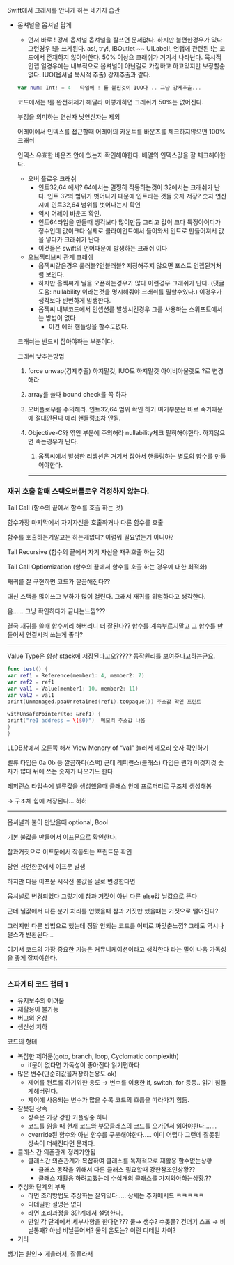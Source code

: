 Swift에서 크래시를 안나게 하는 네가지 습관

- 옵셔널을 옵셔널 답게
    - 먼저 바로 ! 강제 옵셔널 옵셔널을 잘쓰면 문제없다. 하지만 불편한경우가 있다 그런경우 !을 쓰게된다. as!, try!, IBOutlet ~~ UILabel!, 언랩에 관련된 !는 코드에서 존재하지 않아야한다. 50% 이상으 크래쉬가 거기서 나타난다. 묵시적언랩 일경우에는 내부적으로 옵셔널이 아닌걸로 가정하고 하고있지만 보장할순없다.  IUO(옵셔널 묵시적 추출) 강제추출과 같다.
    
    ```swift
    var num: Int! = 4   타입에 ! 를 붙힌것이 IUO다 .. 그냥 강제추출...
    ```
    
    코드에서는 !를 완전히제거 해달라 이렇게하면 크래쉬가 50%는 없어진다.
    
    부정을 의미하는 연산자 낫연산자는 제외
    
    어레이에서 인덱스를 접근할때 어레이의 카운트를 바운즈를 체크하지않으면 100% 크래쉬
    
    인덱스 유효한 바운즈 안에 있는지 확인해야한다. 배열의 인덱스값을 잘 체크해야한다.
    
    - 오버 플로우 크래쉬
        - 인트32,64 에서? 64에서는 멀쩡히 작동하는것이 32에서는 크래쉬가 난다.  인트 32의 범위가 벗어나기 때문에 인트라는 것들 숫자 저장? 숫자 연산시에 인트32,64 범위를 벗어나는지 확인
        - 역시 어레이 바운즈 확인.
        - 인트64타입을 만들때 생각보다 많이만듬 그리고 값이 크다  특정아이디가 정수인데 값이크다 실제로 클라이언트에서 들어와서 인트로 만들어져서 값을 넣다가 크래쉬가 난다
        - 이것들은 swift의 언어때문에 발생하는 크래쉬 이다
    - 오브젝티브씨 관계 크래쉬
        - 옵젝씨같은경우 룰러블?언블러블? 지정해주지 않으면 포스트 언랩된거처럼 보인다.
        - 하지만 옵젝씨가 닐을 오픈하는경우가 많다 이런경우 크래쉬가 난다. (댓글도움: nullability 이라는것을 명시해줘야 크래쉬를 필할수있다.) 이경우가 생각보다 빈번하게 발생한다.
        - 옵젝씨 내부코드에서  인셉션를 발생시킨경우 그를 사용하는 스위프트에서는 방법이 없다
            - 이건 에러 핸들링을 할수도없다.
    
    크래쉬는 반드시 잡아야하는 부분이다. 
    
    크래쉬 낮추는방법
    
    1. force unwap(강제추출) 하지말것, IUO도 하지말것 아이비아울렛도 ?로 변경해라 
    2. array를 쓸때 bound check를 꼭 하자
    3. 오버플로우를 주의해라. 인트32,64 범위 확인 하기 여기부분은 바로 죽기때문에 절대안된다 에러 핸들링조차 안됨.
    4. Objective-C와 엮인 부분에 주의해라 nullability체크 필히해야한다. 하지않으면 죽는경우가 난다.
        1. 옵젝씨에서 발생한 리셉션은 거기서 잡아서 핸들링하는 별도의 함수를 만들어야한다.
        
        ---


### 재귀 호출 할때 스택오버플로우 걱정하지 않는다.

Tail Call (함수의 끝에서 함수를 호출 하는 것)

함수가장 마지막에서 자기자신을 호출하거나 다른 함수를 호출

함수를 호출하는거말고는 하는게없다? 이럼뭐 필요없는거 아니야?

Tail Recursive (함수의 끝에서 자기 자신을 재귀호출 하는 것)

Tail Call Optiomization (함수의 끝에서 함수를 호출 하는 경우에 대한 최적화)

재귀를 잘 구현하면 코드가 깔끔해진다??

대신 스택을 많이쓰고 부하가 많이 걸린다. 그래서 재귀를 위험하다고 생각한다.

음…… 그냥 확인하다가 끝나는느낌???

결국 재귀를 쓸때 함수끼리 해버리니 더 잘된다?? 함수를 계속부르지말고 그 함수를 만들어서 연결시켜 쓰는게 좋다?

---

Value Type은 항상 stack에 저장된다고오????? 동작원리를 보여준다고하는군요.

```swift
func test() {
var ref1 = Reference(member1: 4, member2: 7)
var ref2 = ref1
var val1 = Value(member1: 10, member2: 11)
var val2 = val1
print(Unmanaged.paaUnretained(ref1).toOpaque()) 주소값 확인 프린트

withUnsafePointer(to: &ref1) {
print("re1 address = \($0)")  메모리 주소값 나옴
}
}
```

LLDB창에서 오른쪽 해서  View Menory of “va1”  눌러서 메모리 숫자 확인하기

벨류 타입은 0a 0b 등 깔끔하다(스택) 근데 레퍼런스(클래스) 타입은 뭔가 이것저것 숫자가 많다 뒤에 쓰는 숫자가 나오기도 한다 

레퍼런스 타입속에 벨류값을 생성했을때 클래스 안에 프로퍼티로 구조체 생성해봄

→ 구조체 힙에 저장된다… 허허

---

옵셔널과 불이 만났을때 optional, Bool 

기본 불값을 만들어서 이프문으로 확인한다.

참과거짓으로 이프문에서 작동되는 프린트문 확인

당연 선언한곳에서 이프문 발생

하지만 다음 이프문 시작전 불값을 닐로 변경한다면 

옵셔널로 변경되었다 그렇기에 참과 거짓이 아닌 다른 else값 닐값으로 뜬다

근데 닐값에서 다른 분기 처리를 안했을때 참과 거짓만 했을떄는 거짓으로 떨어진다?

그러지만 다른 방법으로 했는데 정말 안되는 코드를 어찌로 짜맞춘느낌? 그래도 역시나 펄스가 반환된다… 

여기서 코드의 가장 중요한 기능은 커뮤니케이션이라고 생각한다 라는 말이 나옴 가독성을 좋게 잘짜야한다.

---

### 스파게티 코드 챕터 1

- 유지보수의 어려움
- 재활용이 불가능
- 버그의 온상
- 생산성 저하

코드의 형테

- 복잡한 제어문(goto, branch, loop, Cyclomatic complexith)
    - if문이 없다면 가독성이 좋아진다 읽기편하다
- 많은 변수(단순히값을저장하는용도 ok)
    - 제어를 컨트롤 하기위한 용도 → 변수를 이용한 if, switch, for 등등.. 읽기 힘들게해버린다.
    - 제어에 사용되는 변수가 많을 수록 코드의 흐름을 따라가기 힘듦.
- 잘못된 상속
    - 상속은 가장 강한 커플링중 하나
    - 코드를 읽을 때 현재 코드와 부모클래스의 코드를 오가면서 읽어야한다…….
    - override된 함수와 아닌 함수를 구분해야한다…..  이미 어렵다 그런데 잘못된 상속이 더해진다면 문제다.
- 클래스 간 의존관계 정리가안됨
    - 클래스간 의존관계가 복잡하여 클래스를 독자적으로 재활용 할수없는상황
        - 클래스 동작을 위해서 다른 클래스 필요할때 강한참조인상황??
        - 클래스 재활용 하려고했는데 수십개의 클래스를 가져와야하는상황.??
- 추상화 단계의 부재
    - 라면 조리방법도 추상화는 잘되있다…..  상세는 추가메서드 ㅋㅋㅋㅋㅋ
    - 디테일한 설명은 없다
    - 라면 조리과정을 3단계에서 설명한다.
    - 만일 각 단계에서 세부사항을 한다면??? 물→ 생수? 수돗물? 건더기 스프 → 비닐통째? 아님 비닐뜯어서? 물의 온도는? 이런 디테일 차이?
- 기타

생기는 원인→ 게을러서, 잘몰라서
